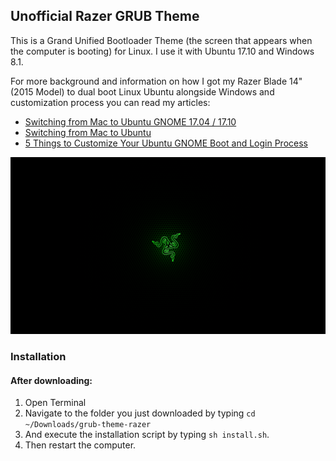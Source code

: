 ## Unofficial Razer GRUB Theme
This is a Grand Unified Bootloader Theme (the screen that appears when the computer is booting) for Linux. I use it with Ubuntu 17.10 and Windows 8.1.

For more background and information on how I got my Razer Blade 14" (2015 Model) to dual boot Linux Ubuntu alongside Windows and customization process you can read my articles:

* [Switching from Mac to Ubuntu GNOME 17.04 / 17.10](https://www.theportlandcompany.com/2017/08/14/switching-mac-ubuntu-gnome-17-04/)
* [Switching from Mac to Ubuntu](https://www.theportlandcompany.com/2012/04/03/switching-mac-os-x-ubuntu/)
* [5 Things to Customize Your Ubuntu GNOME Boot and Login Process](https://www.theportlandcompany.com/2018/02/15/5-things-to-customize-your-ubuntu-gnome-boot-login-process/)


![](background.png)

### Installation

#### After downloading:
1. Open Terminal
2. Navigate to the folder you just downloaded by typing `cd ~/Downloads/grub-theme-razer`
3. And execute the installation script by typing `sh install.sh`.
4. Then restart the computer.